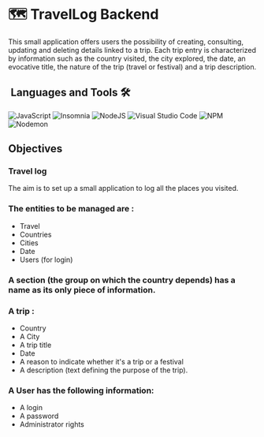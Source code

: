 # 🗺️ TravelLog Backend
This small application offers users the possibility of creating, consulting, updating and deleting details linked to a trip. Each trip entry is characterized by information such as the country visited, the city explored, the date, an evocative title, the nature of the trip (travel or festival) and a trip description.
## &nbsp;Languages and Tools 🛠
![JavaScript](https://img.shields.io/badge/javascript-%23F7DF1E.svg?&style=for-the-badge&logo=javascript&logoColor=black) ![Insomnia](https://img.shields.io/badge/Insomnia-black?style=for-the-badge&logo=insomnia&logoColor=5849BE) ![NodeJS](https://img.shields.io/badge/node.js-6DA55F?style=for-the-badge&logo=node.js&logoColor=white) ![Visual Studio Code](https://img.shields.io/badge/Visual%20Studio%20Code-0078d7.svg?style=for-the-badge&logo=visual-studio-code&logoColor=white) ![NPM](https://img.shields.io/badge/NPM-%23CB3837.svg?style=for-the-badge&logo=npm&logoColor=white) ![Nodemon](https://img.shields.io/badge/NODEMON-%23323330.svg?style=for-the-badge&logo=nodemon&logoColor=%BBDEAD)
 
## Objectives 
### Travel log
The aim is to set up a small application to log all the places you visited.

### The entities to be managed are :
- Travel
- Countries
- Cities
- Date
- Users (for login)

### A section (the group on which the country depends) has a name as its only piece of information.
### A trip :
- Country
- A City
- A trip title
- Date
- A reason to indicate whether it's a trip or a festival
- A description (text defining the purpose of the trip).
  
### A User has the following information:
- A login
- A password
- Administrator rights
